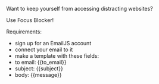 Want to keep yourself from accessing distracting websites?

Use Focus Blocker!

Requirements: 
- sign up for an EmailJS account
- connect your email to it
- make a template with these fields:
- to email: {{to_email}}
- subject: {{subject}}
- body: {{message}}
